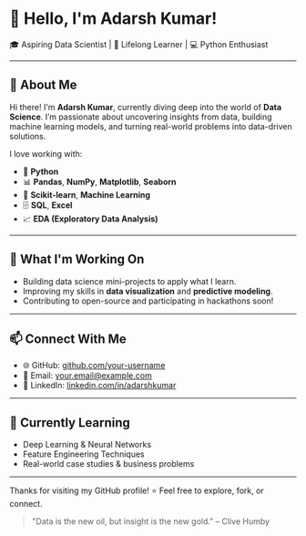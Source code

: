 # 👋 Hello, I'm Adarsh Kumar!

🎓 Aspiring Data Scientist | 🧠 Lifelong Learner | 💻 Python Enthusiast

---

## 🚀 About Me

Hi there! I'm **Adarsh Kumar**, currently diving deep into the world of **Data Science**. I’m passionate about uncovering insights from data, building machine learning models, and turning real-world problems into data-driven solutions.

I love working with:

- 🐍 **Python**
- 📊 **Pandas**, **NumPy**, **Matplotlib**, **Seaborn**
- 🤖 **Scikit-learn**, **Machine Learning**
- 🗄️ **SQL**, **Excel**
- 📈 **EDA (Exploratory Data Analysis)**

---

## 📘 What I'm Working On

- Building data science mini-projects to apply what I learn.
- Improving my skills in **data visualization** and **predictive modeling**.
- Contributing to open-source and participating in hackathons soon!

---


## 📫 Connect With Me

- 🌐 GitHub: [github.com/your-username](https://github.com/your-username)
- 📧 Email: your.email@example.com
- 📘 LinkedIn: [linkedin.com/in/adarshkumar](https://linkedin.com/in/adarsh-kumar-68116b212)

---

## 🌱 Currently Learning

- Deep Learning & Neural Networks
- Feature Engineering Techniques
- Real-world case studies & business problems

---

Thanks for visiting my GitHub profile! ⭐ Feel free to explore, fork, or connect.

> "Data is the new oil, but insight is the new gold." – Clive Humby

